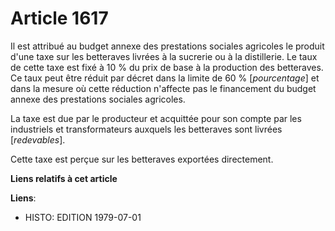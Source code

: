 # Article 1617

Il est attribué au budget annexe des prestations sociales agricoles le produit d'une taxe sur les betteraves livrées à la
sucrerie ou à la distillerie. Le taux de cette taxe est fixé à 10 % du prix de base à la production des betteraves. Ce taux
peut être réduit par décret dans la limite de 60 % [*pourcentage*] et dans la mesure où cette réduction n'affecte pas le
financement du budget annexe des prestations sociales agricoles.

La taxe est due par le producteur et acquittée pour son compte par les industriels et transformateurs auxquels les betteraves
sont livrées [*redevables*].

Cette taxe est perçue sur les betteraves exportées directement.

**Liens relatifs à cet article**

**Liens**:

  - HISTO: EDITION 1979-07-01
